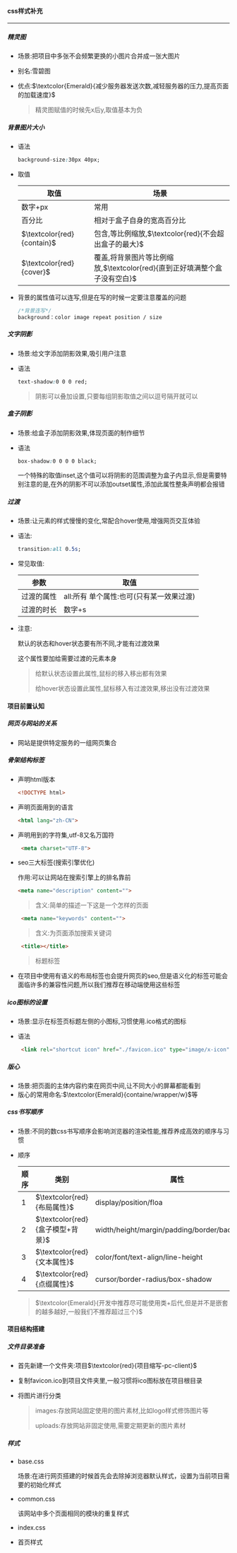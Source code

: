 #### css样式补充

------

##### 精灵图

- 场景:把项目中多张不会频繁更换的小图片合并成一张大图片

- 别名:雪碧图

- 优点:$\textcolor{Emerald}{减少服务器发送次数,减轻服务器的压力,提高页面的加载速度}$

  > 精灵图赋值的时候先x后y,取值基本为负

##### 背景图片大小

- 语法

  ```css
  background-size:30px 40px;
  ```

- 取值

  | 取值                       | 场景                                                         |
  | -------------------------- | ------------------------------------------------------------ |
  | 数字+px                    | 常用                                                         |
  | 百分比                     | 相对于盒子自身的宽高百分比                                   |
  | $\textcolor{red}{contain}$ | 包含,等比例缩放,$\textcolor{red}{不会超出盒子的最大}$        |
  | $\textcolor{red}{cover}$   | 覆盖,将背景图片等比例缩放,$\textcolor{red}{直到正好填满整个盒子没有空白}$ |

- 背景的属性值可以连写,但是在写的时候一定要注意覆盖的问题

  ```css
  /*背景连写*/ 
  background：color image repeat position / size
  ```

##### 文字阴影

- 场景:给文字添加阴影效果,吸引用户注意

- 语法

  ```css
  text-shadow:0 0 0 red;
  ```

  > 阴影可以叠加设置,只要每组阴影取值之间以逗号隔开就可以

##### 盒子阴影

- 场景:给盒子添加阴影效果,体现页面的制作细节

- 语法

  ```css
  box-shadow:0 0 0 0 black;
  ```

  一个特殊的取值inset,这个值可以将阴影的范围调整为盒子内显示,但是需要特别注意的是,在外的阴影不可以添加outset属性,添加此属性整条声明都会报错

##### 过渡

- 场景:让元素的样式慢慢的变化,常配合hover使用,增强网页交互体验

- 语法:

  ```css
  transition:all 0.5s;
  ```

- 常见取值:

  | 参数       | 取值                                     |
  | ---------- | ---------------------------------------- |
  | 过渡的属性 | all:所有 单个属性:也可(只有某一效果过渡) |
  | 过渡的时长 | 数字+s                                   |

- 注意:

  默认的状态和hover状态要有所不同,才能有过渡效果

  这个属性要加给需要过渡的元素本身

  > 给默认状态设置此属性,鼠标的移入移出都有效果
  >
  > 给hover状态设置此属性,鼠标移入有过渡效果,移出没有过渡效果

#### 项目前置认知

##### 网页与网站的关系

- 网站是提供特定服务的一组网页集合

##### 骨架结构标签

- 声明html版本
  ```html
  <!DOCTYPE html>
  ```
- 声明页面用到的语言
  ```html
  <html lang="zh-CN">
  ```
- 声明用到的字符集,utf-8又名万国符
  ```html
   <meta charset="UTF-8">
  ```
- seo三大标签(搜索引擎优化)

  作用:可以让网站在搜索引擎上的排名靠前

  ```html
  <meta name="description" content="">
  ```

  > 含义:简单的描述一下这是一个怎样的页面

  ```html
   <meta name="keywords" content="">
  ```

  > 含义:为页面添加搜索关键词

  ```html
   <title></title>
  ```

  > 标题标签

- 在项目中使用有语义的布局标签也会提升网页的seo,但是语义化的标签可能会面临许多的兼容性问题,所以我们推荐在移动端使用这些标签

##### ico图标的设置

- 场景:显示在标签页标题左侧的小图标,习惯使用.ico格式的图标

- 语法

  ```html
   <link rel="shortcut icon" href="./favicon.ico" type="image/x-icon">
  ```

##### 版心

- 场景:把页面的主体内容约束在网页中间,让不同大小的屏幕都能看到
- 版心的常用命名:$\textcolor{Emerald}{containe/wrapper/w}$等

##### css书写顺序

- 场景:不同的数css书写顺序会影响浏览器的渲染性能,推荐养成高效的顺序与习惯

- 顺序

  | 顺序 | 类别                             | 属性                                          |
  | ---- | -------------------------------- | --------------------------------------------- |
  | 1    | $\textcolor{red}{布局属性}$      | display/position/floa                         |
  | 2    | $\textcolor{red}{盒子模型+背景}$ | width/height/margin/padding/border/background |
  | 3    | $\textcolor{red}{文本属性}$      | color/font/text-align/line-height             |
  | 4    | $\textcolor{red}{点缀属性}$      | cursor/border-radius/box-shadow               |

  > $\textcolor{Emerald}{开发中推荐尽可能使用类+后代,但是并不是嵌套的越多越好,一般我们不推荐超过三个}$

#### 项目结构搭建

##### 文件目录准备

- 首先新建一个文件夹:项目$\textcolor{red}{项目缩写-pc-client}$

- 复制favicon.ico到项目文件夹里,一般习惯将ico图标放在项目根目录

- 将图片进行分类

  > images:存放网站固定使用的图片素材,比如logo样式修饰图片等
  >
  > uploads:存放网站非固定使用,需要定期更新的图片素材

##### 样式

- base.css

  场景:在进行网页搭建的时候首先会去除掉浏览器默认样式，设置为当前项目需要的初始化样式

- common.css

  该网站中多个页面相同的模块的重复样式

- index.css

- 首页样式







